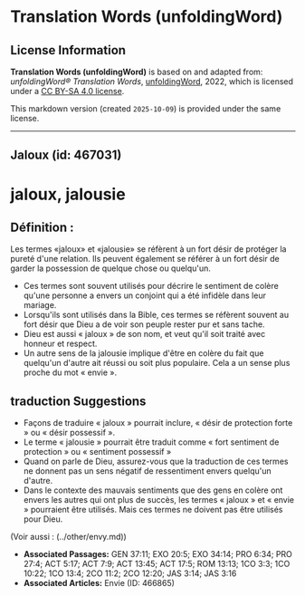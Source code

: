# Translation Words (unfoldingWord)

## License Information

**Translation Words (unfoldingWord)** is based on and adapted from: _unfoldingWord® Translation Words_, [unfoldingWord](https://unfoldingword.org/utw), 2022, which is licensed under a [CC BY-SA 4.0 license](https://creativecommons.org/licenses/by-sa/4.0/legalcode.en).

This markdown version (created `2025-10-09`) is provided under the same license.



--------------------------------

## Jaloux (id: 467031)

jaloux, jalousie
================

Définition :
------------

Les termes «jaloux» et «jalousie» se réfèrent à un fort désir de protéger la pureté d'une relation. Ils peuvent également se référer à un fort désir de garder la possession de quelque chose ou quelqu'un.

* Ces termes sont souvent utilisés pour décrire le sentiment de colère qu'une personne a envers un conjoint qui a été infidèle dans leur mariage.
* Lorsqu'ils sont utilisés dans la Bible, ces termes se réfèrent souvent au fort désir que Dieu a de voir son peuple rester pur et sans tache.
* Dieu est aussi « jaloux » de son nom, et veut qu'il soit traité avec honneur et respect.
* Un autre sens de la jalousie implique d'être en colère du fait que quelqu'un d'autre ait réussi ou soit plus populaire. Cela a un sense plus proche du mot « envie ».

traduction Suggestions
----------------------

* Façons de traduire « jaloux » pourrait inclure, « désir de protection forte » ou « désir possessif ».
* Le terme « jalousie » pourrait être traduit comme « fort sentiment de protection » ou « sentiment possessif »
* Quand on parle de Dieu, assurez\-vous que la traduction de ces termes ne donnent pas un sens négatif de ressentiment envers quelqu'un d'autre.
* Dans le contexte des mauvais sentiments que des gens en colère ont envers les autres qui ont plus de succès, les termes « jaloux » et « envie » pourraient être utilisés. Mais ces termes ne doivent pas être utilisés pour Dieu.

(Voir aussi : (../other/envy.md))

* **Associated Passages:** GEN 37:11; EXO 20:5; EXO 34:14; PRO 6:34; PRO 27:4; ACT 5:17; ACT 7:9; ACT 13:45; ACT 17:5; ROM 13:13; 1CO 3:3; 1CO 10:22; 1CO 13:4; 2CO 11:2; 2CO 12:20; JAS 3:14; JAS 3:16
* **Associated Articles:** Envie (ID: 466865)

